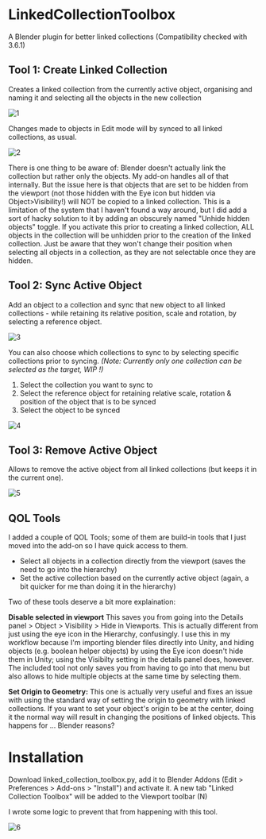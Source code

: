 # LinkedCollectionToolbox
A Blender plugin for better linked collections (Compatibility checked with 3.6.1)

## Tool 1: Create Linked Collection
Creates a linked collection from the currently active object, organising and naming it and selecting all the objects in the new collection

![1](https://github.com/theghostronaut/LinkedCollectionToolbox/assets/57066443/7b6964c4-9b4b-4d90-ae41-98725ccb62ff)

Changes made to objects in Edit mode will by synced to all linked collections, as usual.

![2](https://github.com/theghostronaut/LinkedCollectionToolbox/assets/57066443/2d4ebe2c-ffaa-48ad-954e-fa78fac54a4f)

There is one thing to be aware of: Blender doesn't actually link the collection but rather only the objects. My add-on handles all of that internally.
But the issue here is that objects that are set to be hidden from the viewport (not those hidden with the Eye icon but hidden via Object>Visibility!) will NOT be copied to a linked collection. 
This is a limitation of the system that I haven't found a way around, but I did add a sort of hacky solution to it by adding an obscurely named "Unhide hidden objects" toggle.
If you activate this prior to creating a linked collection, ALL objects in the collection will be unhidden prior to the creation of the linked collection.
Just be aware that they won't change their position when selecting all objects in a collection, as they are not selectable once they are hidden.

## Tool 2: Sync Active Object

Add an object to a collection and sync that new object to all linked collections - while retaining its relative position, scale and rotation,
by selecting a reference object.

![3](https://github.com/theghostronaut/LinkedCollectionToolbox/assets/57066443/1158cff4-88c0-4b09-951a-53590d79e1e9)

You can also choose which collections to sync to by selecting specific collections prior to syncing.
_(Note: Currently only one collection can be selected as the target, WIP !)_

1. Select the collection you want to sync to
2. Select the reference object for retaining relative scale, rotation & position of the object that is to be synced
3. Select the object to be synced
   
![4](https://github.com/theghostronaut/LinkedCollectionToolbox/assets/57066443/bdac1912-7acc-4eca-b887-fe913d04b26f)

## Tool 3: Remove Active Object

Allows to remove the active object from all linked collections (but keeps it in the current one).

![5](https://github.com/theghostronaut/LinkedCollectionToolbox/assets/57066443/9f1d1a74-b9b7-4fc8-a2bb-72f49210f357)

## QOL Tools

I added a couple of QOL Tools; some of them are build-in tools that I just moved into the add-on so I have quick access to them.

- Select all objects in a collection directly from the viewport (saves the need to go into the hierarchy)
- Set the active collection based on the currently active object (again, a bit quicker for me than doing it in the hierarchy)

Two of these tools deserve a bit more explaination:

**Disable selected in viewport**
This saves you from going into the Details panel > Object > Visibility > Hide in Viewports. This is actually different from just using the eye icon in the Hierarchy, confusingly.
I use this in my workflow because I'm importing blender files directly into Unity, and hiding objects (e.g. boolean helper objects) by using the Eye icon doesn't hide them in Unity; using the Visibilty setting in the details panel does, however.
The included tool not only saves you from having to go into that menu but also allows to hide multiple objects at the same time by selecting them.

**Set Origin to Geometry:**
This one is actually very useful and fixes an issue with using the standard way of setting the origin to geometry with linked collections.
If you want to set your object's origin to be at the center, doing it the normal way will result in changing the positions of linked objects. This happens for ... Blender reasons?

# Installation
Download linked_collection_toolbox.py, add it to Blender Addons (Edit > Preferences > Add-ons > "Install") and activate it.
A new tab "Linked Collection Toolbox" will be added to the Viewport toolbar (N)

I wrote some logic to prevent that from happening with this tool.

![6](https://github.com/theghostronaut/LinkedCollectionToolbox/assets/57066443/85e16212-5585-4b97-88c0-998c62a9f3f9)
